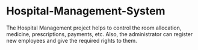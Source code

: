 # Hospital-Management-System
The Hospital Management project helps to control the room allocation, medicine, prescriptions, payments, etc. Also, the administrator can register new employees and give the required rights to them.
